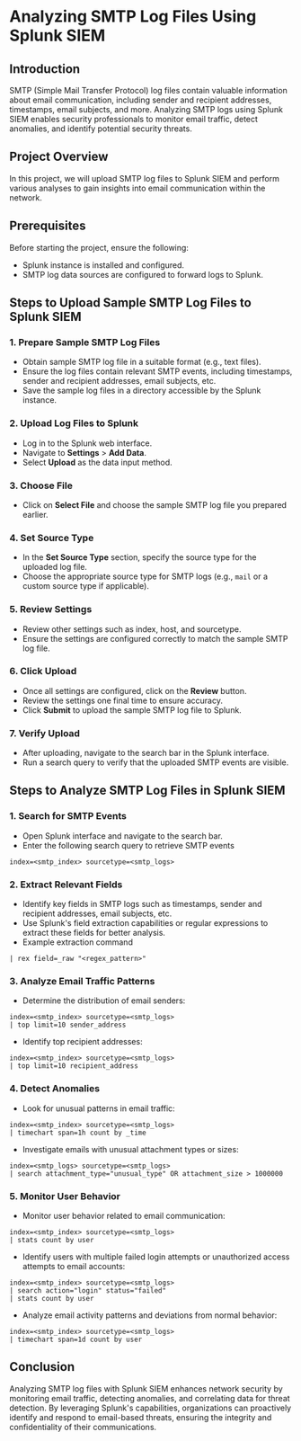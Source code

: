 # Analyzing SMTP Log Files Using Splunk SIEM

## Introduction
SMTP (Simple Mail Transfer Protocol) log files contain valuable information about email communication, including sender and recipient addresses, timestamps, email subjects, and more. Analyzing SMTP logs using Splunk SIEM enables security professionals to monitor email traffic, detect anomalies, and identify potential security threats.

## Project Overview
In this project, we will upload  SMTP log files to Splunk SIEM and perform various analyses to gain insights into email communication within the network.

## Prerequisites
Before starting the project, ensure the following:
- Splunk instance is installed and configured.
- SMTP log data sources are configured to forward logs to Splunk.

## Steps to Upload Sample SMTP Log Files to Splunk SIEM

### 1. Prepare Sample SMTP Log Files
- Obtain sample SMTP log file in a suitable format (e.g., text files).
- Ensure the log files contain relevant SMTP events, including timestamps, sender and recipient addresses, email subjects, etc.
- Save the sample log files in a directory accessible by the Splunk instance.

### 2. Upload Log Files to Splunk
- Log in to the Splunk web interface.
- Navigate to **Settings** > **Add Data**.
- Select **Upload** as the data input method.

### 3. Choose File
- Click on **Select File** and choose the sample SMTP log file you prepared earlier.

### 4. Set Source Type
- In the **Set Source Type** section, specify the source type for the uploaded log file.
- Choose the appropriate source type for SMTP logs (e.g., `mail` or a custom source type if applicable).

### 5. Review Settings
- Review other settings such as index, host, and sourcetype.
- Ensure the settings are configured correctly to match the sample SMTP log file.

### 6. Click Upload
- Once all settings are configured, click on the **Review** button.
- Review the settings one final time to ensure accuracy.
- Click **Submit** to upload the sample SMTP log file to Splunk.

### 7. Verify Upload
- After uploading, navigate to the search bar in the Splunk interface.
- Run a search query to verify that the uploaded SMTP events are visible.

## Steps to Analyze SMTP Log Files in Splunk SIEM


### 1. Search for SMTP Events
- Open Splunk interface and navigate to the search bar.
- Enter the following search query to retrieve SMTP events
```
index=<smtp_index> sourcetype=<smtp_logs>
```

### 2. Extract Relevant Fields
- Identify key fields in SMTP logs such as timestamps, sender and recipient addresses, email subjects, etc.
- Use Splunk's field extraction capabilities or regular expressions to extract these fields for better analysis.
- Example extraction command
```
| rex field=_raw "<regex_pattern>"

```

### 3. Analyze Email Traffic Patterns
- Determine the distribution of email senders:
```
index=<smtp_index> sourcetype=<smtp_logs>
| top limit=10 sender_address
```
- Identify top recipient addresses:
```
index=<smtp_index> sourcetype=<smtp_logs>
| top limit=10 recipient_address
```

### 4. Detect Anomalies
- Look for unusual patterns in email traffic:
```
index=<smtp_index> sourcetype=<smtp_logs>
| timechart span=1h count by _time
```

- Investigate emails with unusual attachment types or sizes:
```
index=<smtp_logs> sourcetype=<smtp_logs>
| search attachment_type="unusual_type" OR attachment_size > 1000000
```

### 5. Monitor User Behavior
- Monitor user behavior related to email communication:
```
index=<smtp_index> sourcetype=<smtp_logs>
| stats count by user
```
- Identify users with multiple failed login attempts or unauthorized access attempts to email accounts:
```
index=<smtp_index> sourcetype=<smtp_logs>
| search action="login" status="failed"
| stats count by user
```
- Analyze email activity patterns and deviations from normal behavior:
```
index=<smtp_index> sourcetype=<smtp_logs>
| timechart span=1d count by user
```



## Conclusion
Analyzing SMTP log files with Splunk SIEM enhances network security by monitoring email traffic, detecting anomalies, and correlating data for threat detection. By leveraging Splunk's capabilities, organizations can proactively identify and respond to email-based threats, ensuring the integrity and confidentiality of their communications.
 

